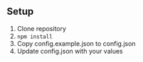 ## Setup
1. Clone repository
2. `npm install`
3. Copy config.example.json to config.json
4. Update config.json with your values